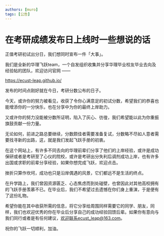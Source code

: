 ```yaml
---
authors: [muro]
tags: [公告]
---
```

# 在考研成绩发布日上线时一些想说的话

正值考研初试出分日，我们想同时宣布一件「大事」。

我们是全新的华理飞跃team，一个自发组织收集并分享华理毕业校友毕业去向及经验帖的团队，欢迎访问官网 ——

<https://ecust-leap.github.io/>

发布的时间点刚好就在今日，考研分数公布的日子。

今天，或许你的努力被看见，收获了令你心满意足的初试分数，希望我们的恭喜也能增添你的一分快乐，也在分享中为你的最终上岸助力。

又或许你的努力没能被分数所证明，陷入了灰心、彷徨，我们希望能以此为你重振旗鼓贡献一份力量。

无论如何，前进之路总要继续，分数颇佳者需要准备复试，分数略不尽如人意者需要找寻新的出路，这，就是我们发起飞跃手册的初衷。

在这个网站上，有许多不同去向的华理前辈们分享了他们的上岸经验，或许是成功保研或者是考研至了心仪的院校，或许是考研出分失利后调剂成功上岸，也有许多出国或求职的前辈分享经验，如果你想完成飞跃，欢迎点击。

挫折只算作坎坷，成功也只是沿岸偶遇的风景，它们都远不是生活的终点。

在升学路上，我们曾因资源匮乏、心态焦虑而到处碰壁，也曾因此对其他高校拥有的飞跃手册羡慕不已。在毕业后，我们不希望过去遗憾在你们身上重演，于是便有了这份礼物。

希望你能在其中收获所需的信息，将它分享给周围同样需要它的同学、朋友，同样，我们也欢迎优秀的你在毕业后分享自己的成功经验回馈后辈。如果你有意向与我们同行或者是有任何建议，欢迎联系ecust_leap@163.com。

祝你的飞跃一切顺利，加油。
